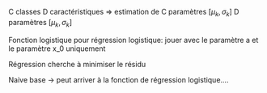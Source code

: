 
C classes
D caractéristiques
=> estimation de 
    C paramètres [$\mu_k, \sigma_k$]
    D paramètres [$\mu_k, \sigma_k$]


Fonction logistique pour régression logistique: jouer avec le paramètre a et le paramètre x_0 uniquement

Régression cherche à minimiser le résidu

Naive base -> peut arriver à la fonction de régression logistique....
